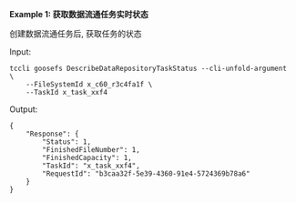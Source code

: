 **Example 1: 获取数据流通任务实时状态**

创建数据流通任务后, 获取任务的状态

Input: 

```
tccli goosefs DescribeDataRepositoryTaskStatus --cli-unfold-argument  \
    --FileSystemId x_c60_r3c4fa1f \
    --TaskId x_task_xxf4
```

Output: 
```
{
    "Response": {
        "Status": 1,
        "FinishedFileNumber": 1,
        "FinishedCapacity": 1,
        "TaskId": "x_task_xxf4",
        "RequestId": "b3caa32f-5e39-4360-91e4-5724369b78a6"
    }
}
```

